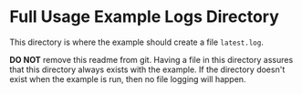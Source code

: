 # Full Usage Example Logs Directory
This directory is where the example should create a file `latest.log`.

**DO NOT** remove  this readme from git. Having a file in this directory assures that
this directory always exists with the example. If the directory doesn't exist when the
example is run, then no file logging will happen.
